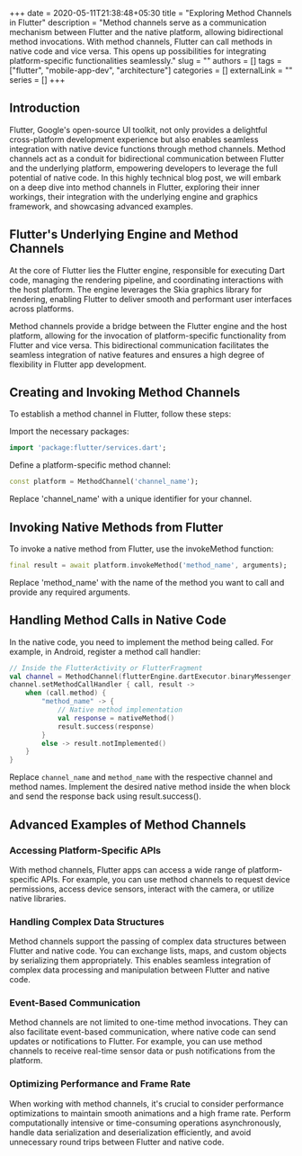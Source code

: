 +++ 
date = 2020-05-11T21:38:48+05:30
title = "Exploring Method Channels in Flutter"
description = "Method channels serve as a communication mechanism between Flutter and the native platform, allowing bidirectional method invocations. With method channels, Flutter can call methods in native code and vice versa. This opens up possibilities for integrating platform-specific functionalities seamlessly."
slug = ""
authors = []
tags = ["flutter", "mobile-app-dev", "architecture"]
categories = []
externalLink = ""
series = []
+++

## Introduction

Flutter, Google's open-source UI toolkit, not only provides a delightful cross-platform development experience but also enables seamless integration with native device functions through method channels. Method channels act as a conduit for bidirectional communication between Flutter and the underlying platform, empowering developers to leverage the full potential of native code. In this highly technical blog post, we will embark on a deep dive into method channels in Flutter, exploring their inner workings, their integration with the underlying engine and graphics framework, and showcasing advanced examples.

## Flutter's Underlying Engine and Method Channels

At the core of Flutter lies the Flutter engine, responsible for executing Dart code, managing the rendering pipeline, and coordinating interactions with the host platform. The engine leverages the Skia graphics library for rendering, enabling Flutter to deliver smooth and performant user interfaces across platforms.

Method channels provide a bridge between the Flutter engine and the host platform, allowing for the invocation of platform-specific functionality from Flutter and vice versa. This bidirectional communication facilitates the seamless integration of native features and ensures a high degree of flexibility in Flutter app development.

## Creating and Invoking Method Channels

To establish a method channel in Flutter, follow these steps:

Import the necessary packages:

```dart
import 'package:flutter/services.dart';
```

Define a platform-specific method channel:

```dart
const platform = MethodChannel('channel_name');
```

Replace 'channel_name' with a unique identifier for your channel.

## Invoking Native Methods from Flutter

To invoke a native method from Flutter, use the invokeMethod function:

```dart
final result = await platform.invokeMethod('method_name', arguments);
```

Replace 'method_name' with the name of the method you want to call and provide any required arguments.

## Handling Method Calls in Native Code

In the native code, you need to implement the method being called. For example, in Android, register a method call handler:

```kotlin
// Inside the FlutterActivity or FlutterFragment
val channel = MethodChannel(flutterEngine.dartExecutor.binaryMessenger, "channel_name")
channel.setMethodCallHandler { call, result ->
    when (call.method) {
        "method_name" -> {
            // Native method implementation
            val response = nativeMethod()
            result.success(response)
        }
        else -> result.notImplemented()
    }
}
```

Replace `channel_name` and `method_name` with the respective channel and method names. Implement the desired native method inside the when block and send the response back using result.success().

## Advanced Examples of Method Channels

### Accessing Platform-Specific APIs

With method channels, Flutter apps can access a wide range of platform-specific APIs. For example, you can use method channels to request device permissions, access device sensors, interact with the camera, or utilize native libraries.

### Handling Complex Data Structures

Method channels support the passing of complex data structures between Flutter and native code. You can exchange lists, maps, and custom objects by serializing them appropriately. This enables seamless integration of complex data processing and manipulation between Flutter and native code.

### Event-Based Communication

Method channels are not limited to one-time method invocations. They can also facilitate event-based communication, where native code can send updates or notifications to Flutter. For example, you can use method channels to receive real-time sensor data or push notifications from the platform.

### Optimizing Performance and Frame Rate

When working with method channels, it's crucial to consider performance optimizations to maintain smooth animations and a high frame rate. Perform computationally intensive or time-consuming operations asynchronously, handle data serialization and deserialization efficiently, and avoid unnecessary round trips between Flutter and native code.
